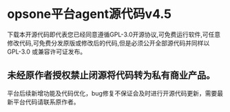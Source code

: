 # opsone平台agent源代码v4.5
下载本开源代码即代表您已经同意遵循GPL-3.0开源协议,可免费运行软件,可任意修改代码,可免费分发原版或修改后的代码,但是必须公开全部源代码并同样以 GPL-3.0 或兼容许可证发布。
## 未经原作者授权禁止闭源将代码转为私有商业产品。
平台后续新增功能及代码优化，bug修复不保证会及时进行开源代码更新，需要最新平台代码请联系原作者。
